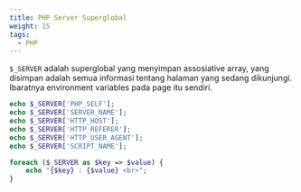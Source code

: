 ```yaml
---
title: PHP Server Superglobal
weight: 15
tags:
  - PHP
---
```


`$_SERVER` adalah superglobal yang menyimpan assosiative array, yang disimpan adalah semua informasi tentang halaman yang sedang dikunjungi. Ibaratnya environment variables pada page itu sendiri.

```php
echo $_SERVER['PHP_SELF'];
echo $_SERVER['SERVER_NAME'];
echo $_SERVER['HTTP_HOST'];
echo $_SERVER['HTTP_REFERER'];
echo $_SERVER['HTTP_USER_AGENT'];
echo $_SERVER['SCRIPT_NAME'];
```

```php
foreach ($_SERVER as $key => $value) {
	echo "{$key} : {$value} <br>";
}
```
